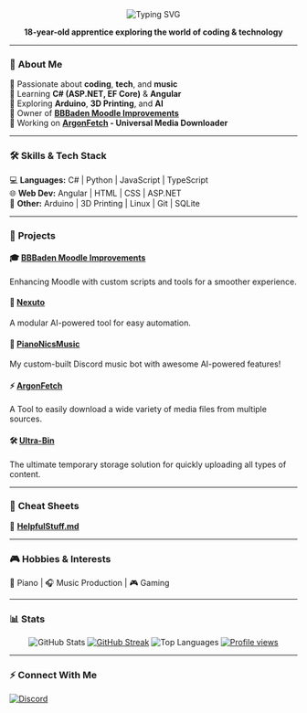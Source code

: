 <div align="center">
  <img src="https://readme-typing-svg.herokuapp.com?font=Sigmar&weight=900&size=35&pause=1000&color=FFFFFF&center=true&vCenter=true&width=435&lines=Hi+There!%F0%9F%91%8B;I'm+PianoNic!" alt="Typing SVG" />
  
  <strong>18-year-old apprentice exploring the world of coding & technology</strong>  
</div>

---

### 🚀 **About Me**  
🔹 Passionate about **coding**, **tech**, and **music**  
🔹 Learning **C# (ASP.NET, EF Core)** & **Angular**  
🔹 Exploring **Arduino**, **3D Printing**, and **AI**  
🔹 Owner of **[BBBaden Moodle Improvements](https://github.com/BBBaden-Moodle-userscripts)**  
🔹 Working on **[ArgonFetch](https://github.com/Pianonic/ArgonFetch) - Universal Media Downloader**  

---

### 🛠 **Skills & Tech Stack**  
💻 **Languages:** C# | Python | JavaScript | TypeScript  
🌐 **Web Dev:** Angular | HTML | CSS | ASP.NET  
📡 **Other:** Arduino | 3D Printing | Linux | Git | SQLite  

---

### 📌 **Projects**  

#### 🎓 [BBBaden Moodle Improvements](https://github.com/BBBaden-Moodle-userscripts)  
Enhancing Moodle with custom scripts and tools for a smoother experience.

#### 🤖 [Nexuto](https://github.com/Nexuto)  
A modular AI-powered tool for easy automation.  

#### 🎵 [PianoNicsMusic](https://github.com/Pianonic/PianoNicsMusic)  
My custom-built Discord music bot with awesome AI-powered features!

#### ⚡ [ArgonFetch](https://github.com/Pianonic/ArgonFetch)  
A Tool to easily download a wide variety of media files from multiple sources.

#### 🛠 [Ultra-Bin](https://github.com/Ultra-Bin) 
The ultimate temporary storage solution for quickly uploading all types of content.

---

### 📝 **Cheat Sheets**  

📌  **[HelpfulStuff.md](https://github.com/Pianonic/Pianonic/blob/main/HelpfulStuff.md)**

---

### 🎮 **Hobbies & Interests**  
🎹 Piano | 🎧 Music Production | 🎮 Gaming

---

### 📊 **Stats**  
<p align="center">
  <img src="https://github-readme-stats.vercel.app/api?username=pianonic&show_icons=true&theme=dark&hide_border=true" alt="GitHub Stats" />
  <a href="https://git.io/streak-stats"><img src="http://github-readme-streak-stats.herokuapp.com?user=pianonic&theme=dark&hide_border=true&date_format=j%20M%5B%20Y%5D" alt="GitHub Streak" /></a>
  <img src="https://github-readme-stats.vercel.app/api/top-langs?username=pianonic&show_icons=true&layout=compact&theme=dark&hide_border=true" alt="Top Languages" />
  <a href="https://github.com/PianoNic">
    <img src="https://komarev.com/ghpvc/?username=PianoNic&label=Profile%20views&color=yellowgreen&style=for-the-badge" alt="Profile views">
  </a>
</p>

---

### ⚡ **Connect With Me**  
[![Discord](https://img.shields.io/badge/Discord-%237289DA.svg?logo=discord&logoColor=white)](https://discord.com/users/566263212077481984) 
